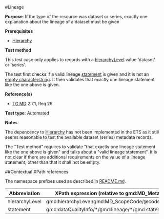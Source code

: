 #Lineage

**Purpose**: If the type of the resource was dataset or series, exactly one explanation about the lineage of a dataset must be given

**Prerequisites**

* [Hierarchy](./hierarchy)

**Test method**

This test case only applies to records with a [hierarchyLevel](#hierarchyLevel) value 'dataset' or 'series'.

The test first checks if a valid lineage [statement](#statement) is given and it is not an [empty characterstring](./README#emptychar). It then validates that exactly one lineage statement like the one above is given.

**Reference(s)**	 

* [TG MD](./README#ref_TG_MD) 2.7.1, Req 26

**Test type**: Automated

**Notes**

The depencency to [Hierarchy](./hierarchy) has not been implemented in the ETS as it still seems reasonable to test the available dataset (series) metadata records.  

The "Test method" requires to validate "that exactly one lineage statement like the one above is given" and talks about a "valid lineage statement". It is not clear if there are additional requirements on the value of a lineage statement, other than that it shall not be empty.

##Contextual XPath references

The namespace prefixes used as described in [README.md](./README#namespaces).

Abbreviation                                   |  XPath expression (relative to gmd:MD_Metadata)
-----------------------------------------------| -------------------------------------------------------------------------
<a name="hierarchyLevel"></a> hierarchyLevel | gmd:hierarchyLevel/gmd:MD_ScopeCode/@codeListValue
<a name="statement"></a> statement  | gmd:dataQualityInfo/\*/gmd:lineage/\*/gmd:statement
